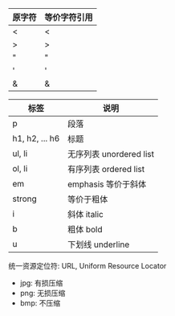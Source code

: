 | 原字符 | 等价字符引用 |
| ------ | ------------ |
| <      | &lt;         |
| >      | &gt;         |
| "      | &quot;       |
| '      | &apos;       |
| &      | &amp;        |

| 标签           | 说明                    |
| -------------- | ----------------------- |
| p              | 段落                    |
| h1, h2, ... h6 | 标题                    |
| ul, li         | 无序列表 unordered list |
| ol, li         | 有序列表 ordered list   |
| em             | emphasis 等价于斜体     |
| strong         | 等价于粗体              |
| i              | 斜体 italic             |
| b              | 粗体 bold               |
| u              | 下划线 underline        |

统一资源定位符: URL, Uniform Resource Locator

- jpg: 有损压缩
- png: 无损压缩
- bmp: 不压缩
